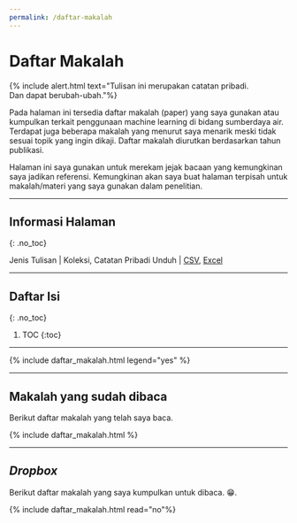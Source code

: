 ```yaml
---
permalink: /daftar-makalah
---
```


# Daftar Makalah

{% include alert.html text="Tulisan ini merupakan catatan pribadi.<br>Dan dapat berubah-ubah."%}

Pada halaman ini tersedia daftar makalah (paper) yang saya gunakan atau kumpulkan terkait penggunaan machine learning di bidang sumberdaya air. Terdapat juga beberapa makalah yang menurut saya menarik meski tidak sesuai topik yang ingin dikaji. Daftar makalah diurutkan berdasarkan tahun publikasi. 

Halaman ini saya gunakan untuk merekam jejak bacaan yang kemungkinan saya jadikan referensi. Kemungkinan akan saya buat halaman terpisah untuk makalah/materi yang saya gunakan dalam penelitian.

-----

## Informasi Halaman
{: .no_toc}

Jenis Tulisan | Koleksi, Catatan Pribadi
Unduh | [CSV](https://github.com/taruma/vivaldi/blob/master/docs/_data/list_paper.csv), [Excel](https://github.com/taruma/vivaldi/blob/master/docs/_data/list_paper_excel.xlsx)

-----

## Daftar Isi
{: .no_toc}

1. TOC
{:toc}


-----

{% include daftar_makalah.html legend="yes" %}

-----


## Makalah yang sudah dibaca

Berikut daftar makalah yang telah saya baca. 

{% include daftar_makalah.html %}

-----

## _Dropbox_

Berikut daftar makalah yang saya kumpulkan untuk dibaca. 😁. 

{% include daftar_makalah.html read="no"%}